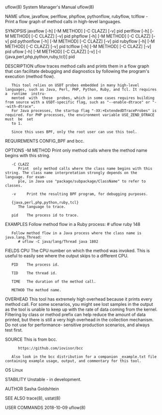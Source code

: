 uflow(8)							    System Manager's Manual							      uflow(8)

NAME
       uflow, javaflow, perlflow, phpflow, pythonflow, rubyflow, tclflow - Print a flow graph of method calls in high-level languages.

SYNOPSIS
       javaflow [-h] [-M METHOD] [-C CLAZZ] [-v] pid
       perlflow [-h] [-M METHOD] [-C CLAZZ] [-v] pid
       phpflow [-h] [-M METHOD] [-C CLAZZ] [-v] pid
       pythonflow [-h] [-M METHOD] [-C CLAZZ] [-v] pid
       rubyflow [-h] [-M METHOD] [-C CLAZZ] [-v] pid
       tclflow [-h] [-M METHOD] [-C CLAZZ] [-v] pid
       uflow [-h] [-M METHOD] [-C CLAZZ] [-v] [-l {java,perl,php,python,ruby,tcl}] pid

DESCRIPTION
       uflow  traces  method  calls and prints them in a flow graph that can facilitate debugging and diagnostics by following the program's execution (method
       flow).

       This tool relies on USDT probes embedded in many high-level languages, such as Java, Perl, PHP, Python, Ruby, and Tcl. It requires  a  runtime  instru‐
       mented  with  these  probes, which in some cases requires building from source with a USDT-specific flag, such as "--enable-dtrace" or "--with-dtrace".
       For Java processes, the startup flag "-XX:+ExtendedDTraceProbes" is required. For PHP processes, the environment variable USE_ZEND_DTRACE must  be  set
       to 1.

       Since this uses BPF, only the root user can use this tool.

REQUIREMENTS
       CONFIG_BPF and bcc.

OPTIONS
       -M METHOD
	      Print only method calls where the method name begins with this string.

       -C CLAZZ
	      Print  only method calls where the class name begins with this string. The class name interpretation strongly depends on the language. For exam‐
	      ple, in Java use "package/subpackage/ClassName" to refer to classes.

       -v     Print the resulting BPF program, for debugging purposes.

       {java,perl,php,python,ruby,tcl}
	      The language to trace.

       pid    The process id to trace.

EXAMPLES
       Follow method flow in a Ruby process:
	      # uflow ruby 148

       Follow method flow in a Java process where the class name is java.lang.Thread:
	      # uflow -C java/lang/Thread java 1802

FIELDS
       CPU    The CPU number on which the method was invoked. This is useful to easily see where the output skips to a different CPU.

       PID    The process id.

       TID    The thread id.

       TIME   The duration of the method call.

       METHOD The method name.

OVERHEAD
       This tool has extremely high overhead because it prints every method call. For some scenarios, you might see lost samples in the output as the tool  is
       unable  to  keep	 up  with the rate of data coming from the kernel. Filtering by class or method prefix can help reduce the amount of data printed, but
       there is still a very high overhead in the collection mechanism. Do not use for performance- sensitive production scenarios, and always test first.

SOURCE
       This is from bcc.

	      https://github.com/iovisor/bcc

       Also look in the bcc distribution for a companion _example.txt file containing example usage, output, and commentary for this tool.

OS
       Linux

STABILITY
       Unstable - in development.

AUTHOR
       Sasha Goldshtein

SEE ALSO
       trace(8), ustat(8)

USER COMMANDS								  2018-10-09								      uflow(8)
